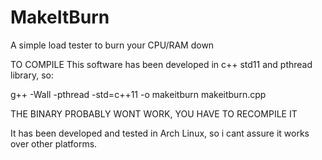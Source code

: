 # MakeItBurn
A simple load tester to burn your CPU/RAM down

TO COMPILE
This software has been developed in c++ std11 and pthread library, so:

g++ -Wall -pthread -std=c++11 -o makeitburn makeitburn.cpp

THE BINARY PROBABLY WONT WORK, YOU HAVE TO RECOMPILE IT

It has been developed and tested in Arch Linux, so i cant assure it works over other platforms.
